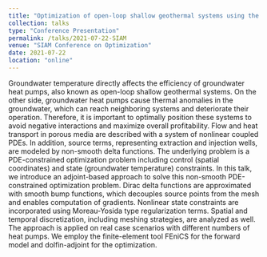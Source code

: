 ```yaml
---
title: "Optimization of open-loop shallow geothermal systems using the adjoint approach "
collection: talks
type: "Conference Presentation"
permalink: /talks/2021-07-22-SIAM
venue: "SIAM Conference on Optimization"
date: 2021-07-22 
location: "online"
---
```


Groundwater temperature directly affects the efficiency of groundwater heat pumps, also known as open-loop shallow geothermal systems.
On the other side, groundwater heat pumps cause thermal anomalies in the groundwater, which can reach neighboring systems and deteriorate their operation.
Therefore, it is important to optimally position these systems to avoid negative interactions and maximize overall profitability.
Flow and heat transport in porous media are described with a system of nonlinear coupled PDEs.
In addition, source terms, representing extraction and injection wells, are modeled by non-smooth delta functions.
The underlying problem is a PDE-constrained optimization problem including control (spatial coordinates) and state (groundwater temperature) constraints.
In this talk, we introduce an adjoint-based approach to solve this non-smooth PDE-constrained optimization problem.
Dirac delta functions are approximated with smooth bump functions, which decouples source points from the mesh and enables computation of gradients.
Nonlinear state constraints are incorporated using Moreau-Yosida type regularization terms.
Spatial and temporal discretization, including meshing strategies, are analyzed as well.
The approach is applied on real case scenarios with different numbers of heat pumps.
We employ the finite-element tool FEniCS for the forward model and dolfin-adjoint for the optimization.
